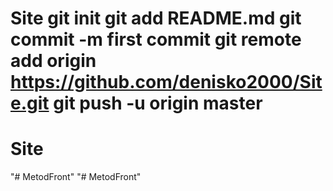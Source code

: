 # Site git init git add README.md git commit -m first commit git remote add origin https://github.com/denisko2000/Site.git git push -u origin master
# Site
"# MetodFront" 
"# MetodFront" 
